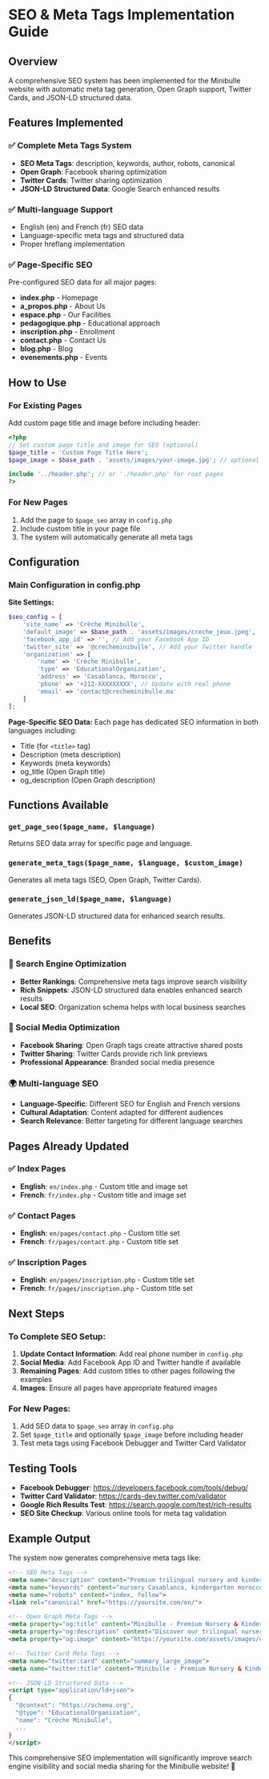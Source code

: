 # SEO & Meta Tags Implementation Guide

## Overview
A comprehensive SEO system has been implemented for the Minibulle website with automatic meta tag generation, Open Graph support, Twitter Cards, and JSON-LD structured data.

## Features Implemented

### ✅ Complete Meta Tags System
- **SEO Meta Tags**: description, keywords, author, robots, canonical
- **Open Graph**: Facebook sharing optimization
- **Twitter Cards**: Twitter sharing optimization  
- **JSON-LD Structured Data**: Google Search enhanced results

### ✅ Multi-language Support
- English (en) and French (fr) SEO data
- Language-specific meta tags and structured data
- Proper hreflang implementation

### ✅ Page-Specific SEO
Pre-configured SEO data for all major pages:
- **index.php** - Homepage
- **a_propos.php** - About Us
- **espace.php** - Our Facilities  
- **pedagogique.php** - Educational approach
- **inscription.php** - Enrollment
- **contact.php** - Contact Us
- **blog.php** - Blog
- **evenements.php** - Events

## How to Use

### For Existing Pages
Add custom page title and image before including header:

```php
<?php
// Set custom page title and image for SEO (optional)
$page_title = 'Custom Page Title Here';
$page_image = $base_path . 'assets/images/your-image.jpg'; // optional

include '../header.php'; // or './header.php' for root pages
?>
```

### For New Pages
1. Add the page to `$page_seo` array in `config.php`
2. Include custom title in your page file
3. The system will automatically generate all meta tags

## Configuration

### Main Configuration in config.php

**Site Settings:**
```php
$seo_config = [
    'site_name' => 'Crèche Minibulle',
    'default_image' => $base_path . 'assets/images/creche_jeux.jpeg',
    'facebook_app_id' => '', // Add your Facebook App ID
    'twitter_site' => '@crecheminibulle', // Add your Twitter handle
    'organization' => [
        'name' => 'Crèche Minibulle',
        'type' => 'EducationalOrganization',
        'address' => 'Casablanca, Morocco',
        'phone' => '+212-XXXXXXXXX', // Update with real phone
        'email' => 'contact@crecheminibulle.ma'
    ]
];
```

**Page-Specific SEO Data:**
Each page has dedicated SEO information in both languages including:
- Title (for `<title>` tag)
- Description (meta description)
- Keywords (meta keywords)
- og_title (Open Graph title)
- og_description (Open Graph description)

## Functions Available

### `get_page_seo($page_name, $language)`
Returns SEO data array for specific page and language.

### `generate_meta_tags($page_name, $language, $custom_image)`
Generates all meta tags (SEO, Open Graph, Twitter Cards).

### `generate_json_ld($page_name, $language)`
Generates JSON-LD structured data for enhanced search results.

## Benefits

### 🚀 Search Engine Optimization
- **Better Rankings**: Comprehensive meta tags improve search visibility
- **Rich Snippets**: JSON-LD structured data enables enhanced search results
- **Local SEO**: Organization schema helps with local business searches

### 📱 Social Media Optimization  
- **Facebook Sharing**: Open Graph tags create attractive shared posts
- **Twitter Sharing**: Twitter Cards provide rich link previews
- **Professional Appearance**: Branded social media presence

### 🌍 Multi-language SEO
- **Language-Specific**: Different SEO for English and French versions
- **Cultural Adaptation**: Content adapted for different audiences
- **Search Relevance**: Better targeting for different language searches

## Pages Already Updated

### ✅ Index Pages
- **English**: `en/index.php` - Custom title and image set
- **French**: `fr/index.php` - Custom title and image set

### ✅ Contact Pages  
- **English**: `en/pages/contact.php` - Custom title set
- **French**: `fr/pages/contact.php` - Custom title set

### ✅ Inscription Pages
- **English**: `en/pages/inscription.php` - Custom title set  
- **French**: `fr/pages/inscription.php` - Custom title set

## Next Steps

### To Complete SEO Setup:
1. **Update Contact Information**: Add real phone number in `config.php`
2. **Social Media**: Add Facebook App ID and Twitter handle if available
3. **Remaining Pages**: Add custom titles to other pages following the examples
4. **Images**: Ensure all pages have appropriate featured images

### For New Pages:
1. Add SEO data to `$page_seo` array in `config.php`
2. Set `$page_title` and optionally `$page_image` before including header
3. Test meta tags using Facebook Debugger and Twitter Card Validator

## Testing Tools

- **Facebook Debugger**: https://developers.facebook.com/tools/debug/
- **Twitter Card Validator**: https://cards-dev.twitter.com/validator  
- **Google Rich Results Test**: https://search.google.com/test/rich-results
- **SEO Site Checkup**: Various online tools for meta tag validation

## Example Output

The system now generates comprehensive meta tags like:
```html
<!-- SEO Meta Tags -->
<meta name="description" content="Premium trilingual nursery and kindergarten in Casablanca...">
<meta name="keywords" content="nursery Casablanca, kindergarten morocco, trilingual education...">
<meta name="robots" content="index, follow">
<link rel="canonical" href="https://yoursite.com/en/">

<!-- Open Graph Meta Tags -->
<meta property="og:title" content="Minibulle - Premium Nursery & Kindergarten Casablanca">
<meta property="og:description" content="Discover our trilingual nursery in Casablanca...">
<meta property="og:image" content="https://yoursite.com/assets/images/creche_jeux.jpeg">

<!-- Twitter Card Meta Tags -->
<meta name="twitter:card" content="summary_large_image">
<meta name="twitter:title" content="Minibulle - Premium Nursery & Kindergarten Casablanca">

<!-- JSON-LD Structured Data -->
<script type="application/ld+json">
{
  "@context": "https://schema.org",
  "@type": "EducationalOrganization",
  "name": "Crèche Minibulle",
  ...
}
</script>
```

This comprehensive SEO implementation will significantly improve search engine visibility and social media sharing for the Minibulle website! 🎯